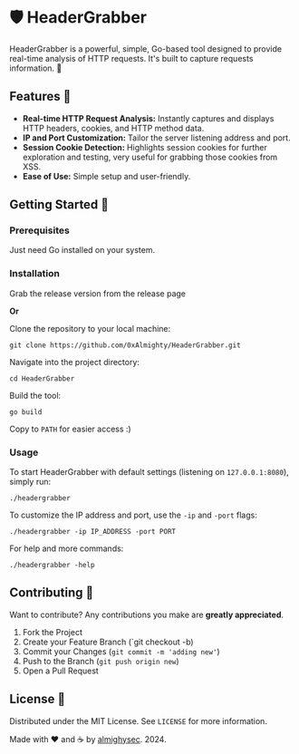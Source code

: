 # 🛡️ HeaderGrabber

HeaderGrabber is a powerful, simple, Go-based tool designed to provide real-time analysis of HTTP requests. It's built to capture requests information. 🚀

## Features 🌟

- **Real-time HTTP Request Analysis:** Instantly captures and displays HTTP headers, cookies, and HTTP method data.
- **IP and Port Customization:** Tailor the server listening address and port.
- **Session Cookie Detection:** Highlights session cookies for further exploration and testing, very useful for grabbing those cookies from XSS.
- **Ease of Use:** Simple setup and user-friendly.

## Getting Started 🚀

### Prerequisites

Just need Go installed on your system.

### Installation

Grab the release version from the release page

**Or**

Clone the repository to your local machine:

```
git clone https://github.com/0xAlmighty/HeaderGrabber.git
```

Navigate into the project directory:
```
cd HeaderGrabber
```

Build the tool:
```
go build
```

Copy to `PATH` for easier access :)

### Usage

To start HeaderGrabber with default settings (listening on `127.0.0.1:8080`), simply run:

```
./headergrabber
```

To customize the IP address and port, use the `-ip` and `-port` flags:

```
./headergrabber -ip IP_ADDRESS -port PORT
```

For help and more commands:
```
./headergrabber -help
```

## Contributing 🤝

Want to contribute? Any contributions you make are **greatly appreciated**.

1. Fork the Project
2. Create your Feature Branch (`git checkout -b)
3. Commit your Changes (`git commit -m 'adding new'`)
4. Push to the Branch (`git push origin new`)
5. Open a Pull Request

## License 📜

Distributed under the MIT License. See `LICENSE` for more information.

Made with ❤️ and ☕ by [almighysec](https://almightysec.com/). 2024.
